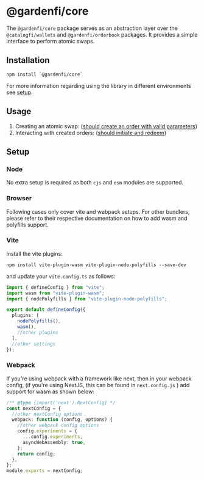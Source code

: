 # @gardenfi/core

The `@gardenfi/core` package serves as an abstraction layer over the `@catalogfi/wallets` and `@gardenfi/orderbook` packages. It provides a simple interface to perform atomic swaps.

## Installation

```
npm install `@gardenfi/core`
```

For more information regarding using the library in different environments see [setup](https://github.com/catalogfi/garden.js/tree/main/packages/core#setup).

## Usage

1. Creating an atomic swap: ([should create an order with valid parameters](https://github.com/catalogfi/garden.js/blob/4623a0679d1948755500c7179113112a025e33f8/packages/core/src/lib/garden.spec.ts#L91))
2. Interacting with created orders: ([should initiate and redeem](https://github.com/catalogfi/garden.js/blob/4623a0679d1948755500c7179113112a025e33f8/packages/core/src/lib/garden.spec.ts#L107))

## Setup

### Node

No extra setup is required as both `cjs` and `esm` modules are supported.

### Browser

Following cases only cover vite and webpack setups. For other bundlers, please refer to their respective documentation on how to add wasm and polyfills support.

### Vite

Install the vite plugins:

```
npm install vite-plugin-wasm vite-plugin-node-polyfills --save-dev
```

and update your `vite.config.ts` as follows:

```typescript
import { defineConfig } from "vite";
import wasm from "vite-plugin-wasm";
import { nodePolyfills } from "vite-plugin-node-polyfills";

export default defineConfig({
  plugins: [
    nodePolyfills(),
    wasm(),
    //other plugins
  ],
  //other settings
});
```

### Webpack

If you're using webpack with a framework like next, then in your webpack config, (if you're using NextJS, this can be found in `next.config.js` ) add support for wasm as shown below:

```typescript
/** @type {import('next').NextConfig} */
const nextConfig = {
  //other nextConfig options
  webpack: function (config, options) {
    //other webpack config options
    config.experiments = {
      ...config.experiments,
      asyncWebAssembly: true,
    };
    return config;
  },
};
module.exports = nextConfig;
```
